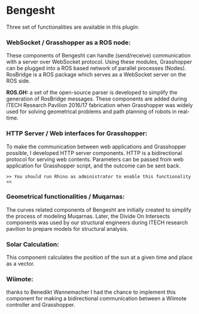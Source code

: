 # Bengesht


Three set of functionalities are available in this plugin:

### WebSocket / Grasshopper as a ROS node:
These components of Bengesht can handle (send/receive) communication with a server over WebSocket protocol. Using these modules, Grasshopper can be plugged into a ROS based network of parallel processes (Nodes). RosBridge is a ROS package which serves as a WebSocket server on the ROS side.

**ROS.GH:** a set of the open-source parser is developed to simplify the generation of RosBridge messages.
These components are added during ITECH Research Pavilion 2016/17 fabrication when Grasshopper was widely used for solving geometrical problems and path planning of robots in real-time.

### HTTP Server / Web interfaces for Grasshopper:
To make the communication between web applications and Grasshopper possible, I developed HTTP server components. HTTP is a bidirectional protocol for serving web contents. Parameters can be passed from web application for Grasshopper script, and the outcome can be sent back.

``` >> You should run Rhino as administrator to enable this functionality << ```

### Geometrical functionalities / Muqarnas:
The curves related components of Bengesht are initially created to simplify the process of modeling Muqarnas.
Later, the Divide On Intersects components was used by our structural engineers during ITECH research pavilion to prepare models for structural analysis.


### Solar Calculation:
This component calculates the position of the sun at a given time and place as a vector.

### Wiimote:
thanks to Benedikt Wannemacher I had the chance to implement this component for making a bidirectional communication between a Wiimote controller and Grasshopper.
